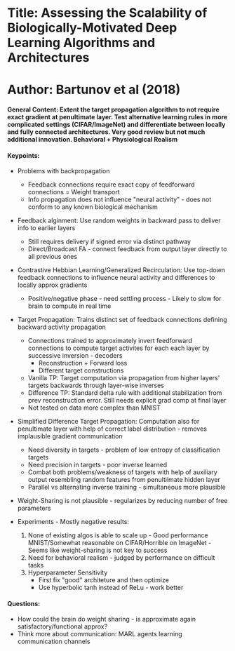 # Title: Assessing the Scalability of Biologically-Motivated Deep Learning Algorithms and Architectures

# Author: Bartunov et al (2018)

#### General Content: Extent the target propagation algorithm to not require exact gradient at penultimate layer. Test alternative learning rules in more complicated settings (CIFAR/ImageNet) and differentiate between locally and fully connected architectures. Very good review but not much additional innovation. Behavioral + Physiological Realism


#### Keypoints:

* Problems with backpropagation
    * Feedback connections require exact copy of feedforward connections = Weight transport
    * Info propagation does not influence "neural activity" - does not conform to any known biological mechanism

* Feedback alginment: Use random weights in backward pass to deliver info to earlier layers
    * Still requires delivery if signed error via distinct pathway
    * Direct/Broadcast FA - connect feedback from output layer directly to all previous ones

* Contrastive Hebbian Learning/Generalized Recirculation: Use top-down feedback connections to influence neural activity and differences to locally approx gradients
    * Positive/negative phase - need settling process - Likely to slow for brain to compute in real time

* Target Propagation: Trains distinct set of feedback connections defining backward activity propagation
    * Connections trained to approximately invert feedforward connections to compute target activites for each each layer by successive inversion - decoders
        * Reconstruction + Forward loss
        * Different target constructions
    * Vanilla TP: Target computation via propagation from higher layers' targets backwards through layer-wise inverses
    * Difference TP: Standard delta rule with additional stabilization from prev reconstruction error. Still needs explicit grad comp at final layer
    * Not tested on data more complex than MNIST

* Simplified Difference Target Propagation: Computation also for penultimate layer with help of correct label distribution - removes implausible gradient communication
    * Need diversity in targets - problem of low entropy of classification targets
    * Need precision in targets - poor inverse learned
    * Combat both problems/weakness of targets with help of auxiliary output resembling random features from penultilmate hidden layer
    * Parallel vs alternating inverse training - simultaneous more plausible

* Weight-Sharing is not plausible - regularizes by reducing number of free parameters

* Experiments - Mostly negative results:
    1. None of existing algos is able to scale up - Good performance MNIST/Somewhat reasonable on CIFAR/Horrible on ImageNet - Seems like weight-sharing is not key to success
    2. Need for behavioral realism - judged by performance on difficult tasks
    3. Hyperparameter Sensitivity
        * First fix "good" architeture and then optimize
        * Use hyperbolic tanh instead of ReLu - work better


#### Questions:

* How could the brain do weight sharing - is approximate again satisfactory/functional approx?
* Think more about communication: MARL agents learning communication channels
